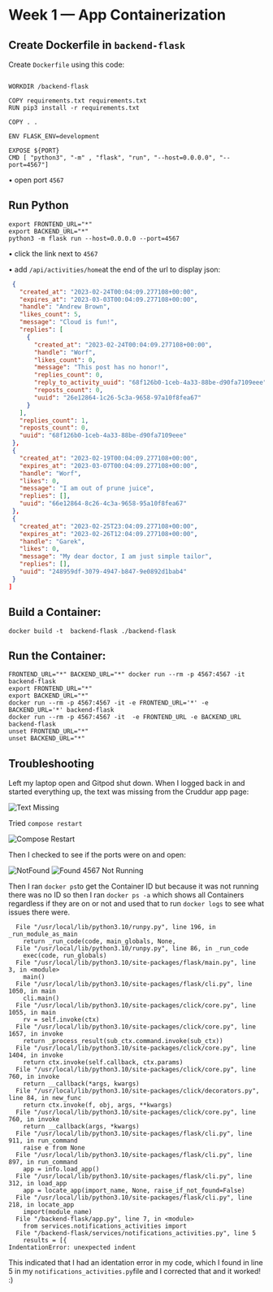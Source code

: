 # Week 1 — App Containerization

## Create Dockerfile in `backend-flask`

Create `Dockerfile` using this code:

```FROM python:3.10-slim-buster

WORKDIR /backend-flask

COPY requirements.txt requirements.txt
RUN pip3 install -r requirements.txt

COPY . .

ENV FLASK_ENV=development

EXPOSE ${PORT}
CMD [ "python3", "-m" , "flask", "run", "--host=0.0.0.0", "--port=4567"]
````

 • open port `4567`

## Run Python

```cd backend-flask
export FRONTEND_URL="*"
export BACKEND_URL="*"
python3 -m flask run --host=0.0.0.0 --port=4567
```
 • click the link next to `4567`
 
 • add `/api/activities/home`at the end of the url to display json:
 
 ```json [
  {
    "created_at": "2023-02-24T00:04:09.277108+00:00",
    "expires_at": "2023-03-03T00:04:09.277108+00:00",
    "handle": "Andrew Brown",
    "likes_count": 5,
    "message": "Cloud is fun!",
    "replies": [
      {
        "created_at": "2023-02-24T00:04:09.277108+00:00",
        "handle": "Worf",
        "likes_count": 0,
        "message": "This post has no honor!",
        "replies_count": 0,
        "reply_to_activity_uuid": "68f126b0-1ceb-4a33-88be-d90fa7109eee",
        "reposts_count": 0,
        "uuid": "26e12864-1c26-5c3a-9658-97a10f8fea67"
      }
    ],
    "replies_count": 1,
    "reposts_count": 0,
    "uuid": "68f126b0-1ceb-4a33-88be-d90fa7109eee"
  },
  {
    "created_at": "2023-02-19T00:04:09.277108+00:00",
    "expires_at": "2023-03-07T00:04:09.277108+00:00",
    "handle": "Worf",
    "likes": 0,
    "message": "I am out of prune juice",
    "replies": [],
    "uuid": "66e12864-8c26-4c3a-9658-95a10f8fea67"
  },
  {
    "created_at": "2023-02-25T23:04:09.277108+00:00",
    "expires_at": "2023-02-26T12:04:09.277108+00:00",
    "handle": "Garek",
    "likes": 0,
    "message": "My dear doctor, I am just simple tailor",
    "replies": [],
    "uuid": "248959df-3079-4947-b847-9e0892d1bab4"
  }
]
````

## Build a Container:

```docker build -t  backend-flask ./backend-flask```

## Run the Container:

```docker run --rm -p 4567:4567 -it backend-flask
FRONTEND_URL="*" BACKEND_URL="*" docker run --rm -p 4567:4567 -it backend-flask
export FRONTEND_URL="*"
export BACKEND_URL="*"
docker run --rm -p 4567:4567 -it -e FRONTEND_URL='*' -e BACKEND_URL='*' backend-flask
docker run --rm -p 4567:4567 -it  -e FRONTEND_URL -e BACKEND_URL backend-flask
unset FRONTEND_URL="*"
unset BACKEND_URL="*"
````





## Troubleshooting

Left my laptop open and Gitpod shut down. When I logged back in and started everything up, the text was missing from the Cruddur app page:


![Text Missing](assets/TextMissing(1).png)

Tried `compose restart`

![Compose Restart](assets/ComposeRestart.png)

Then I checked to see if the ports were on and open:

![NotFound](assets/4567NotFound.png) ![Found 4567 Not Running](assets/Found4567NotRunning.png)

Then I ran `docker ps`to get the Container ID but because it was not running there was no ID so then I ran `docker ps -a` which shows all Containers regardless if they are on or not and used that to run `docker logs` to see what issues there were.

```Traceback (most recent call last):
  File "/usr/local/lib/python3.10/runpy.py", line 196, in _run_module_as_main
    return _run_code(code, main_globals, None,
  File "/usr/local/lib/python3.10/runpy.py", line 86, in _run_code
    exec(code, run_globals)
  File "/usr/local/lib/python3.10/site-packages/flask/main.py", line 3, in <module>
    main()
  File "/usr/local/lib/python3.10/site-packages/flask/cli.py", line 1050, in main
    cli.main()
  File "/usr/local/lib/python3.10/site-packages/click/core.py", line 1055, in main
    rv = self.invoke(ctx)
  File "/usr/local/lib/python3.10/site-packages/click/core.py", line 1657, in invoke
    return _process_result(sub_ctx.command.invoke(sub_ctx))
  File "/usr/local/lib/python3.10/site-packages/click/core.py", line 1404, in invoke
    return ctx.invoke(self.callback, ctx.params)
  File "/usr/local/lib/python3.10/site-packages/click/core.py", line 760, in invoke
    return __callback(*args, kwargs)
  File "/usr/local/lib/python3.10/site-packages/click/decorators.py", line 84, in new_func
    return ctx.invoke(f, obj, args, **kwargs)
  File "/usr/local/lib/python3.10/site-packages/click/core.py", line 760, in invoke
    return __callback(args, *kwargs)
  File "/usr/local/lib/python3.10/site-packages/flask/cli.py", line 911, in run_command
    raise e from None
  File "/usr/local/lib/python3.10/site-packages/flask/cli.py", line 897, in run_command
    app = info.load_app()
  File "/usr/local/lib/python3.10/site-packages/flask/cli.py", line 312, in load_app
    app = locate_app(import_name, None, raise_if_not_found=False)
  File "/usr/local/lib/python3.10/site-packages/flask/cli.py", line 218, in locate_app
    import(module_name)
  File "/backend-flask/app.py", line 7, in <module>
    from services.notifications_activities import
  File "/backend-flask/services/notifications_activities.py", line 5
    results = [{
IndentationError: unexpected indent
```

This indicated that I had an identation error in my code, which I found in line 5 in my `notifications_activities.py`file and I corrected that and it worked! :)

